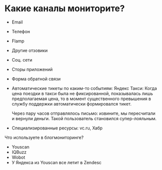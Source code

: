 # Какие каналы мониторите?
- Email
- Телефон
- Flamp
- Другие отзовики
- Соц. сети
- Сторы приложений
- Форма обратной связи
- Автоматические тикеты по каким-то событиям:
    Яндекс Такси: Когда цена поездки в такси была не фиксированной, показывалась лишь предполагаемая цена, то в момент существенного превышения в службу поддержки автоматически формировался тикет.
    
    Через пару часов отправлялось письмо: извините, мы пересчитали и вернули деньги. Такой пользователь становился супер-лояльным.
- Специализированные ресурсы: vc.ru, Хабр

Что используете в блогмониторинге?
- Youscan
- IQBuzz
- Wobot
- У Яндекса из Youscan все летит в Zendesc